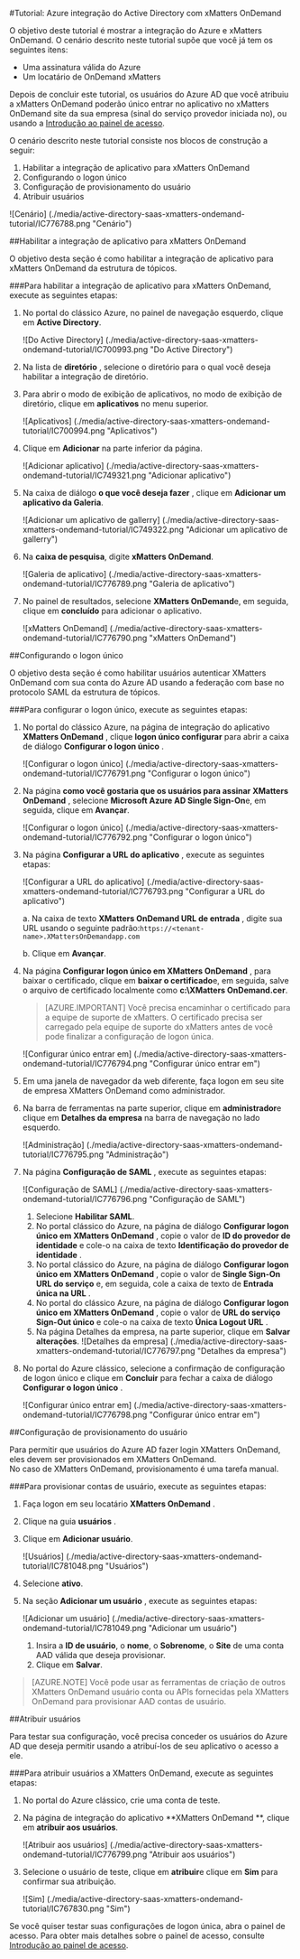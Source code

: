 <properties 
    pageTitle="Tutorial: Azure integração do Active Directory com xMatters OnDemand | Microsoft Azure"
    description="Saiba como usar xMatters OnDemand com o Azure Active Directory para habilitar o logon único, provisionamento automatizado e muito mais!" 
    services="active-directory" 
    authors="jeevansd"  
    documentationCenter="na" 
    manager="femila"/>
<tags 
    ms.service="active-directory" 
    ms.devlang="na" 
    ms.topic="article" 
    ms.tgt_pltfrm="na" 
    ms.workload="identity" 
    ms.date="09/09/2016" 
    ms.author="jeedes" />

#<a name="tutorial-azure-active-directory-integration-with-xmatters-ondemand"></a>Tutorial: Azure integração do Active Directory com xMatters OnDemand
  
O objetivo deste tutorial é mostrar a integração do Azure e xMatters OnDemand. O cenário descrito neste tutorial supõe que você já tem os seguintes itens:

-   Uma assinatura válida do Azure
-   Um locatário de OnDemand xMatters
  
Depois de concluir este tutorial, os usuários do Azure AD que você atribuiu a xMatters OnDemand poderão único entrar no aplicativo no xMatters OnDemand site da sua empresa (sinal do serviço provedor iniciada no), ou usando a [Introdução ao painel de acesso](active-directory-saas-access-panel-introduction.md).
  
O cenário descrito neste tutorial consiste nos blocos de construção a seguir:

1.  Habilitar a integração de aplicativo para xMatters OnDemand
2.  Configurando o logon único
3.  Configuração de provisionamento do usuário
4.  Atribuir usuários

![Cenário] (./media/active-directory-saas-xmatters-ondemand-tutorial/IC776788.png "Cenário")

##<a name="enabling-the-application-integration-for-xmatters-ondemand"></a>Habilitar a integração de aplicativo para xMatters OnDemand
  
O objetivo desta seção é como habilitar a integração de aplicativo para xMatters OnDemand da estrutura de tópicos.

###<a name="to-enable-the-application-integration-for-xmatters-ondemand-perform-the-following-steps"></a>Para habilitar a integração de aplicativo para xMatters OnDemand, execute as seguintes etapas:

1.  No portal do clássico Azure, no painel de navegação esquerdo, clique em **Active Directory**.

    ![Do Active Directory] (./media/active-directory-saas-xmatters-ondemand-tutorial/IC700993.png "Do Active Directory")

2.  Na lista de **diretório** , selecione o diretório para o qual você deseja habilitar a integração de diretório.

3.  Para abrir o modo de exibição de aplicativos, no modo de exibição de diretório, clique em **aplicativos** no menu superior.

    ![Aplicativos] (./media/active-directory-saas-xmatters-ondemand-tutorial/IC700994.png "Aplicativos")

4.  Clique em **Adicionar** na parte inferior da página.

    ![Adicionar aplicativo] (./media/active-directory-saas-xmatters-ondemand-tutorial/IC749321.png "Adicionar aplicativo")

5.  Na caixa de diálogo **o que você deseja fazer** , clique em **Adicionar um aplicativo da Galeria**.

    ![Adicionar um aplicativo de gallerry] (./media/active-directory-saas-xmatters-ondemand-tutorial/IC749322.png "Adicionar um aplicativo de gallerry")

6.  Na **caixa de pesquisa**, digite **xMatters OnDemand**.

    ![Galeria de aplicativo] (./media/active-directory-saas-xmatters-ondemand-tutorial/IC776789.png "Galeria de aplicativo")

7.  No painel de resultados, selecione **XMatters OnDemand**e, em seguida, clique em **concluído** para adicionar o aplicativo.

    ![xMatters OnDemand] (./media/active-directory-saas-xmatters-ondemand-tutorial/IC776790.png "xMatters OnDemand")

##<a name="configuring-single-sign-on"></a>Configurando o logon único
  
O objetivo desta seção é como habilitar usuários autenticar XMatters OnDemand com sua conta do Azure AD usando a federação com base no protocolo SAML da estrutura de tópicos.

###<a name="to-configure-single-sign-on-perform-the-following-steps"></a>Para configurar o logon único, execute as seguintes etapas:

1.  No portal do clássico Azure, na página de integração do aplicativo **XMatters OnDemand** , clique **logon único configurar** para abrir a caixa de diálogo **Configurar o logon único** .

    ![Configurar o logon único] (./media/active-directory-saas-xmatters-ondemand-tutorial/IC776791.png "Configurar o logon único")

2.  Na página **como você gostaria que os usuários para assinar XMatters OnDemand** , selecione **Microsoft Azure AD Single Sign-On**e, em seguida, clique em **Avançar**.

    ![Configurar o logon único] (./media/active-directory-saas-xmatters-ondemand-tutorial/IC776792.png "Configurar o logon único")

3.  Na página **Configurar a URL do aplicativo** , execute as seguintes etapas:

    ![Configurar a URL do aplicativo] (./media/active-directory-saas-xmatters-ondemand-tutorial/IC776793.png "Configurar a URL do aplicativo")

    a. Na caixa de texto **XMatters OnDemand URL de entrada** , digite sua URL usando o seguinte padrão:`https://<tenant-name>.XMattersOnDemandapp.com`

    b. Clique em **Avançar**.


4.  Na página **Configurar logon único em XMatters OnDemand** , para baixar o certificado, clique em **baixar o certificado**e, em seguida, salve o arquivo de certificado localmente como **c:\\XMatters OnDemand.cer**.

    >[AZURE.IMPORTANT] Você precisa encaminhar o certificado para a equipe de suporte de xMatters. O certificado precisa ser carregado pela equipe de suporte do xMatters antes de você pode finalizar a configuração de logon única.

    ![Configurar único entrar em] (./media/active-directory-saas-xmatters-ondemand-tutorial/IC776794.png "Configurar único entrar em")

5.  Em uma janela de navegador da web diferente, faça logon em seu site de empresa XMatters OnDemand como administrador.

6.  Na barra de ferramentas na parte superior, clique em **administrador**e clique em **Detalhes da empresa** na barra de navegação no lado esquerdo.

    ![Administração] (./media/active-directory-saas-xmatters-ondemand-tutorial/IC776795.png "Administração")

7.  Na página **Configuração de SAML** , execute as seguintes etapas:

    ![Configuração de SAML] (./media/active-directory-saas-xmatters-ondemand-tutorial/IC776796.png "Configuração de SAML")

    1.  Selecione **Habilitar SAML**.
    2.  No portal clássico do Azure, na página de diálogo **Configurar logon único em XMatters OnDemand** , copie o valor de **ID do provedor de identidade** e cole-o na caixa de texto **Identificação do provedor de identidade** .
    3.  No portal clássico do Azure, na página de diálogo **Configurar logon único em XMatters OnDemand** , copie o valor de **Single Sign-On URL do serviço** e, em seguida, cole a caixa de texto de **Entrada única na URL** .
    4.  No portal do clássico Azure, na página de diálogo **Configurar logon único em XMatters OnDemand** , copie o valor de **URL do serviço Sign-Out único** e cole-o na caixa de texto **Única Logout URL** .
    5.  Na página Detalhes da empresa, na parte superior, clique em **Salvar alterações**.
        ![Detalhes da empresa] (./media/active-directory-saas-xmatters-ondemand-tutorial/IC776797.png "Detalhes da empresa")

8.  No portal do Azure clássico, selecione a confirmação de configuração de logon único e clique em **Concluir** para fechar a caixa de diálogo **Configurar o logon único** .

    ![Configurar único entrar em] (./media/active-directory-saas-xmatters-ondemand-tutorial/IC776798.png "Configurar único entrar em")

##<a name="configuring-user-provisioning"></a>Configuração de provisionamento do usuário
  
Para permitir que usuários do Azure AD fazer login XMatters OnDemand, eles devem ser provisionados em XMatters OnDemand.  
No caso de XMatters OnDemand, provisionamento é uma tarefa manual.

###<a name="to-provision-a-user-accounts-perform-the-following-steps"></a>Para provisionar contas de usuário, execute as seguintes etapas:

1.  Faça logon em seu locatário **XMatters OnDemand** .

2.  Clique na guia **usuários** .

3.  Clique em **Adicionar usuário**.

    ![Usuários] (./media/active-directory-saas-xmatters-ondemand-tutorial/IC781048.png "Usuários")

4.  Selecione **ativo**.

5.  Na seção **Adicionar um usuário** , execute as seguintes etapas:

    ![Adicionar um usuário] (./media/active-directory-saas-xmatters-ondemand-tutorial/IC781049.png "Adicionar um usuário")

    1.  Insira a **ID de usuário**, o **nome**, o **Sobrenome**, o **Site** de uma conta AAD válida que deseja provisionar.
    2.  Clique em **Salvar**.

>[AZURE.NOTE] Você pode usar as ferramentas de criação de outros XMatters OnDemand usuário conta ou APIs fornecidas pela XMatters OnDemand para provisionar AAD contas de usuário.

##<a name="assigning-users"></a>Atribuir usuários
  
Para testar sua configuração, você precisa conceder os usuários do Azure AD que deseja permitir usando a atribuí-los de seu aplicativo o acesso a ele.

###<a name="to-assign-users-to-xmatters-ondemand-perform-the-following-steps"></a>Para atribuir usuários a XMatters OnDemand, execute as seguintes etapas:

1.  No portal do Azure clássico, crie uma conta de teste.

2.  Na página de integração do aplicativo **XMatters OnDemand **, clique em **atribuir aos usuários**.

    ![Atribuir aos usuários] (./media/active-directory-saas-xmatters-ondemand-tutorial/IC776799.png "Atribuir aos usuários")

3.  Selecione o usuário de teste, clique em **atribuir**e clique em **Sim** para confirmar sua atribuição.

    ![Sim] (./media/active-directory-saas-xmatters-ondemand-tutorial/IC767830.png "Sim")
  
Se você quiser testar suas configurações de logon única, abra o painel de acesso. Para obter mais detalhes sobre o painel de acesso, consulte [Introdução ao painel de acesso](active-directory-saas-access-panel-introduction.md).